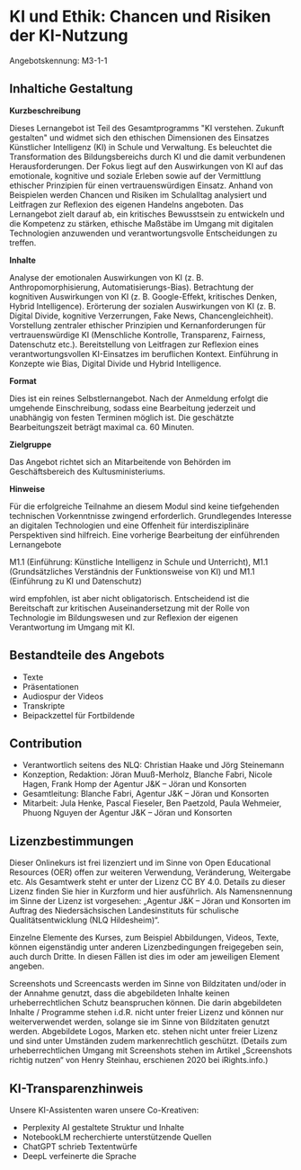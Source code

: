 # KI und Ethik: Chancen und Risiken der KI-Nutzung
Angebotskennung: M3-1-1

## Inhaltiche Gestaltung

**Kurzbeschreibung**

Dieses Lernangebot ist Teil des Gesamtprogramms "KI verstehen. Zukunft gestalten" und widmet sich den ethischen Dimensionen des Einsatzes Künstlicher Intelligenz (KI) in Schule und Verwaltung. Es beleuchtet die Transformation des Bildungsbereichs durch KI und die damit verbundenen Herausforderungen. Der Fokus liegt auf den Auswirkungen von KI auf das emotionale, kognitive und soziale Erleben sowie auf der Vermittlung ethischer Prinzipien für einen vertrauenswürdigen Einsatz. Anhand von Beispielen werden Chancen und Risiken im Schulalltag analysiert und Leitfragen zur Reflexion des eigenen Handelns angeboten. Das Lernangebot zielt darauf ab, ein kritisches Bewusstsein zu entwickeln und die Kompetenz zu stärken, ethische Maßstäbe im Umgang mit digitalen Technologien anzuwenden und verantwortungsvolle Entscheidungen zu treffen.

**Inhalte**

Analyse der emotionalen Auswirkungen von KI (z. B. Anthropomorphisierung, Automatisierungs-Bias).
Betrachtung der kognitiven Auswirkungen von KI (z. B. Google-Effekt, kritisches Denken, Hybrid Intelligence).
Erörterung der sozialen Auswirkungen von KI (z. B. Digital Divide, kognitive Verzerrungen, Fake News, Chancengleichheit).
Vorstellung zentraler ethischer Prinzipien und Kernanforderungen für vertrauenswürdige KI (Menschliche Kontrolle, Transparenz, Fairness, Datenschutz etc.).
Bereitstellung von Leitfragen zur Reflexion eines verantwortungsvollen KI-Einsatzes im beruflichen Kontext.
Einführung in Konzepte wie Bias, Digital Divide und Hybrid Intelligence.

**Format**

Dies ist ein reines Selbstlernangebot. Nach der Anmeldung erfolgt die umgehende Einschreibung, sodass eine Bearbeitung jederzeit und unabhängig von festen Terminen möglich ist. Die geschätzte Bearbeitungszeit beträgt maximal ca. 60 Minuten.

**Zielgruppe**

Das Angebot richtet sich an Mitarbeitende von Behörden im Geschäftsbereich des Kultusministeriums. 

**Hinweise**

Für die erfolgreiche Teilnahme an diesem Modul sind keine tiefgehenden technischen Vorkenntnisse zwingend erforderlich. Grundlegendes Interesse an digitalen Technologien und eine Offenheit für interdisziplinäre Perspektiven sind hilfreich.  Eine vorherige Bearbeitung der einführenden Lernangebote 

M1.1 (Einführung: Künstliche Intelligenz in Schule und Unterricht), 
M1.1 (Grundsätzliches Verständnis der Funktionsweise von KI) und 
M1.1 (Einführung zu KI und Datenschutz) 

wird empfohlen, ist aber nicht obligatorisch. Entscheidend ist die Bereitschaft zur kritischen Auseinandersetzung mit der Rolle von Technologie im Bildungswesen und zur Reflexion der eigenen Verantwortung im Umgang mit KI.

## Bestandteile des Angebots

- Texte
- Präsentationen
- Audiospur der Videos
- Transkripte
- Beipackzettel für Fortbildende


## Contribution

- Verantwortlich seitens des NLQ: Christian Haake und Jörg Steinemann 
- Konzeption, Redaktion: Jöran Muuß-Merholz, Blanche Fabri, Nicole Hagen, Frank Homp der Agentur J&K – Jöran und Konsorten
- Gesamtleitung: Blanche Fabri, Agentur J&K – Jöran und Konsorten
- Mitarbeit: Jula Henke, Pascal Fieseler, Ben Paetzold, Paula Wehmeier, Phuong Nguyen der Agentur J&K – Jöran und Konsorten

## Lizenzbestimmungen

Dieser Onlinekurs ist frei lizenziert und im Sinne von Open Educational Resources (OER) offen zur weiteren Verwendung, Veränderung, Weitergabe etc. Als Gesamtwerk steht er unter der Lizenz CC BY 4.0. Details zu dieser Lizenz finden Sie hier in Kurzform und hier ausführlich. Als Namensnennung im Sinne der Lizenz ist vorgesehen: „Agentur J&K – Jöran und Konsorten im Auftrag des Niedersächsischen Landesinstituts für schulische Qualitätsentwicklung (NLQ Hildesheim)“.

Einzelne Elemente des Kurses, zum Beispiel Abbildungen, Videos, Texte, können eigenständig unter anderen Lizenzbedingungen freigegeben sein, auch durch Dritte. In diesen Fällen ist dies im oder am jeweiligen Element angeben.

Screenshots und Screencasts werden im Sinne von Bildzitaten und/oder in der Annahme genutzt, dass die abgebildeten Inhalte keinen urheberrechtlichen Schutz beanspruchen können. Die darin abgebildeten Inhalte / Programme stehen i.d.R. nicht unter freier Lizenz und können nur weiterverwendet werden, solange sie im Sinne von Bildzitaten genutzt werden. Abgebildete Logos, Marken etc. stehen nicht unter freier Lizenz und sind unter Umständen zudem markenrechtlich geschützt. (Details zum urheberrechtlichen Umgang mit Screenshots stehen im Artikel „Screenshots richtig nutzen“ von Henry Steinhau, erschienen 2020 bei iRights.info.)

## KI-Transparenzhinweis

Unsere KI-Assistenten waren unsere Co-Kreativen:
- Perplexity AI gestaltete Struktur und Inhalte
- NotebookLM recherchierte unterstützende Quellen
- ChatGPT schrieb Textentwürfe
- DeepL verfeinerte die Sprache
